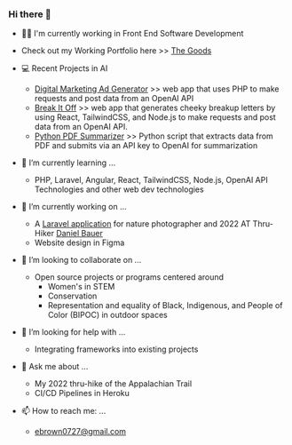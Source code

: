 ### Hi there 👋
- 👩‍💼 I'm currently working in Front End Software Development
- Check out my Working Portfolio here >> [The Goods](https://esthergiles.github.io/portfolio/)
- 💻 Recent Projects in AI
    * [Digital Marketing Ad Generator](https://github.com/esthergiles/php_ai_api) >> web app that uses PHP to make requests and post data from an OpenAI API
    * [Break It Off](https://github.com/esthergiles/breakup-ai)  >> web app that generates cheeky breakup letters by using React, TailwindCSS, and Node.js to make requests and post data from an OpenAI API.
    * [Python PDF Summarizer](https://github.com/esthergiles/python_ai_pdf_summarizer) >> Python script that extracts data from PDF and submits via an API key to OpenAI for summarization
- 🌱 I’m currently learning ...
    * PHP, Laravel, Angular, React, TailwindCSS, Node.js, OpenAI API Technologies and other web dev technologies
- 🔭 I’m currently working on ...
   * A [Laravel application](https://github.com/esthergiles/natureMediaWorks) for nature photographer and 2022 AT Thru-Hiker [Daniel Bauer](https://www.youtube.com/@nmwdanielbauer3586)
   * Website design in Figma

- 👯 I’m looking to collaborate on ...
   * Open source projects or programs centered around 
      * Women's in STEM
      * Conservation
      * Representation and equality of Black, Indigenous, and People of Color (BIPOC) in outdoor spaces
- 🤔 I’m looking for help with ...
   * Integrating frameworks into existing projects
- 💬 Ask me about ...
   * My 2022 thru-hike of the Appalachian Trail
   * CI/CD Pipelines in Heroku
- 📫 How to reach me: ...
   * ebrown0727@gmail.com
<!-- - ⚡ Fun fact: ... -->
